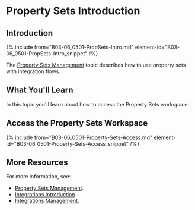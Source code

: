 # Property Sets Introduction

## Introduction

{% include from="B03-06_0501-PropSets-Intro.md" element-id="B03-06_0501-PropSets-Intro_snippet" /%}

The [Property Sets Management](B03-06_0402-Assets-Management.md) topic describes how to use property sets with integration flows.

## What You'll Learn

In this topic you'll learn about how to access the Property Sets workspace.

## Access the Property Sets Workspace

{% include from="B03-06_0501-Property-Sets-Access.md" element-id="B03-06_0501-Property-Sets-Access_snippet" /%}

## More Resources

For more information, see:

* [Property Sets Management](B03-06_0502-Property-Sets-Management.md).
* [Integrations Introduction](B03-06_0201-Integrations-Intro.md).
* [Integrations Management](B03-06_0205-Integrations-Management.md).

